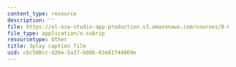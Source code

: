 ```yaml
---
content_type: resource
description: ''
file: https://ol-ocw-studio-app-production.s3.amazonaws.com/courses/8-04-quantum-physics-i-spring-2016/c6c580ccd26e5a37b00b63e81f44069e_0USje5vTIKs.vtt
file_type: application/x-subrip
resourcetype: Other
title: 3play caption file
uid: c6c580cc-d26e-5a37-b00b-63e81f44069e
---
```

